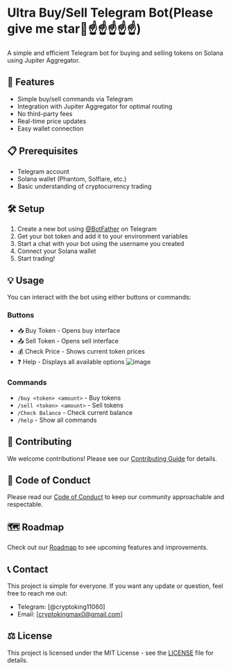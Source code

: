 # Ultra Buy/Sell Telegram Bot(Please give me star🌟☝☝☝☝☝)

A simple and efficient Telegram bot for buying and selling tokens on Solana using Jupiter Aggregator.

## 🚀 Features

- Simple buy/sell commands via Telegram
- Integration with Jupiter Aggregator for optimal routing
- No third-party fees
- Real-time price updates
- Easy wallet connection

## 📋 Prerequisites

- Telegram account
- Solana wallet (Phantom, Solflare, etc.)
- Basic understanding of cryptocurrency trading

## 🛠️ Setup
1. Create a new bot using [@BotFather](https://t.me/botfather) on Telegram
2. Get your bot token and add it to your environment variables
3. Start a chat with your bot using the username you created
4. Connect your Solana wallet
5. Start trading!

## 💡 Usage

You can interact with the bot using either buttons or commands:

### Buttons
- 📥 Buy Token - Opens buy interface
- 📤 Sell Token - Opens sell interface
- 💰 Check Price - Shows current token prices
- ❓ Help - Displays all available options
![image](https://github.com/user-attachments/assets/1e100127-bb62-4e41-920b-4a7785316973)

### Commands
- `/buy <token> <amount>` - Buy tokens
- `/sell <token> <amount>` - Sell tokens
- `/Check Balance` - Check current balance
- `/help` - Show all commands

## 🤝 Contributing

We welcome contributions! Please see our [Contributing Guide](CONTRIBUTING.md) for details.

## 📜 Code of Conduct

Please read our [Code of Conduct](CODE_OF_CONDUCT.md) to keep our community approachable and respectable.

## 🗺️ Roadmap

Check out our [Roadmap](ROADMAP.md) to see upcoming features and improvements.

## 📞 Contact

This project is simple for everyone. If you want any update or question, feel free to reach me out:

- Telegram: [@cryptoking11060]
- Email: [cryptokingmax0@gmail.com]

## ⚖️ License

This project is licensed under the MIT License - see the [LICENSE](LICENSE.txt) file for details.
